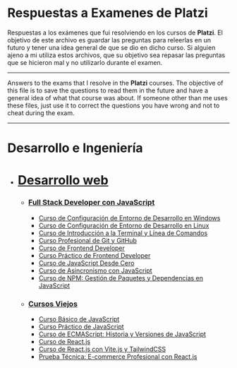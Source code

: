 # Respuestas a Examenes de Platzi
Respuestas a los exámenes que fui resolviendo en los cursos de **Platzi**. El objetivo de este archivo es guardar las preguntas para releerlas en un futuro y tener una idea general de que se dio en dicho curso.  Si alguien ajeno a mi utiliza estos archivos, que su objetivo sea repasar las preguntas que se hicieron mal y no utilizarlo durante el examen.

------------
Answers to the exams that I resolve in the **Platzi** courses. The objective of this file is to save the questions to read them in the future and have a general idea of what that course was about. If someone other than me uses these files, just use it to correct the questions you have wrong and not to cheat during the exam.

------------
# Desarrollo e Ingeniería
- # [Desarrollo web](https://platzi.com/escuela/web/ "Desarrollo web")
	- ### [Full Stack Developer con JavaScript](https://platzi.com/ruta/javascript-full-stack/?school=_escuela_web_ "Full Stack Developer con JavaScript")	
		- [ Curso de Configuración de Entorno de Desarrollo en Windows](https://github.com/ginogiorgi/respuestasAExamenesDePlatzi/blob/main/Cursos/cursoConfiguracionEntornoDesarrolloWindows.md " Curso de Configuración de Entorno de Desarrollo en Windows")
		- [ Curso de Configuración de Entorno de Desarrollo en Linux](https://github.com/ginogiorgi/respuestasAExamenesDePlatzi/blob/main/Cursos/cursoConfiguracionEntornoDesarrolloLinux.md " Curso de Configuración de Entorno de Desarrollo en Linux")
		- [ Curso de Introducción a la Terminal y Línea de Comandos](https://github.com/ginogiorgi/respuestasAExamenesDePlatzi/blob/main/Cursos/cursoIntroduccionTerminalYLineaDeComandos.md " Curso de Introducción a la Terminal y Línea de Comandos")
		- [ Curso Profesional de Git y GitHub](https://github.com/ginogiorgi/respuestasAExamenesDePlatzi/blob/main/Cursos/cursoProfesionalGitGithub.md " Curso Profesional de Git y GitHub")
		- [ Curso de Frontend Developer](https://github.com/ginogiorgi/respuestasAExamenesDePlatzi/blob/main/Cursos/cursoFrontedDeveloper.md " Curso de Frontend Developer")
		- [ Curso Práctico de Frontend Developer](https://github.com/ginogiorgi/respuestasAExamenesDePlatzi/blob/main/Cursos/cursoPracticoFrontendDeveloper.md " Curso Práctico de Frontend Developer")
		- [ Curso de JavaScript Desde Cero](https://github.com/ginogiorgi/respuestasAExamenesDePlatzi/blob/main/Cursos/cursoJavaScriptDesdeCero.md " Curso de JavaScript Desde Cero")
		- [ Curso de Asincronismo con JavaScript](https://github.com/ginogiorgi/respuestasAExamenesDePlatzi/blob/main/Cursos/cursoAsincronismoJavascript.md " Curso de Asincronismo con JavaScript")
		- [ Curso de NPM: Gestión de Paquetes y Dependencias en JavaScript](https://github.com/ginogiorgi/respuestasAExamenesDePlatzi/blob/main/Cursos/cursoDeNPM.md " Curso de NPM: Gestión de Paquetes y Dependencias en JavaScript")
	- ### [Cursos Viejos](https://platzi.com/escuela/web/ "Cursos Viejos")
		- [ Curso Básico de JavaScript](https://github.com/ginogiorgi/respuestasAExamenesDePlatzi/blob/main/Cursos/cursoBasicoJavascript.md " Curso Básico de JavaScript")
		- [ Curso Práctico de JavaScript](https://github.com/ginogiorgi/respuestasAExamenesDePlatzi/blob/main/Cursos/cursoPracticoJavascript.md " Curso Práctico de JavaScript")
		- [ Curso de ECMAScript: Historia y Versiones de JavaScript](https://github.com/ginogiorgi/respuestasAExamenesDePlatzi/blob/main/Cursos/cursoECMAscript.md " Curso de ECMAScript: Historia y Versiones de JavaScript")
		- [ Curso de React.js](https://github.com/ginogiorgi/respuestasAExamenesDePlatzi/blob/main/Cursos/cursoDeReactJs.md " Curso de React.js")
		- [ Curso de React.js con Vite.js y TailwindCSS](https://github.com/ginogiorgi/respuestasAExamenesDePlatzi/blob/main/Cursos/cursoDeReact.jsConVite.jsYTailwindCSS.md " Curso de React.js con Vite.js y TailwindCSS")
		- [ Prueba Técnica: E-commerce Profesional con React.js](https://github.com/ginogiorgi/respuestasAExamenesDePlatzi/blob/main/Cursos/pruebaTecnicaReactJs.md " Prueba Técnica: E-commerce Profesional con React.js")